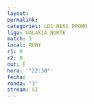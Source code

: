 ```yaml
---
layout: 
permalink: 
categories: LD1 RES1 PROMO
liga: GALAXIA NORTE
match: 1
local: RUBY
r1: 0
r2: 0
out: E
hora: '"22:30"'
fecha: 
ronda: "1"
stream: SI
---
```

